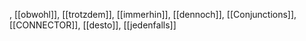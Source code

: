 , [[obwohl]], [[trotzdem]], [[immerhin]], [[dennoch]], [[Conjunctions]], [[CONNECTOR]], [[desto]], [[jedenfalls]]